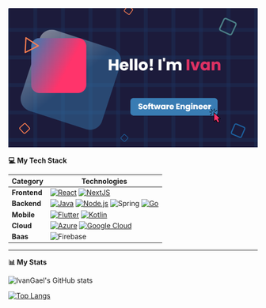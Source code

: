 <!--<h2 align="center">
  <img src="Earth.gif" width="24px">
  [![Présentation](treelink.png)](https://dai.ly/k1ittxJfoE6piTyXeyL)
  Welcome to my profile! I'm Ivan, a computer science student passionate about building apps.
  
</h2>-->

<img src="header.png" width="724px">





<b> 💻 My Tech Stack</b>

| **Category** | **Technologies** |
| - | - |
**Frontend** | [![React](https://img.shields.io/static/v1?label=&message=React&color=61DAFB&logo=react&logoColor=FFFFFF)](https://reactjs.org/) [![NextJS](https://img.shields.io/static/v1?label=&message=Nextjs&color=000000&logo=nextjs&logoColor=FFFFFF)](https://angularjs.org/)
**Backend** | [![Java](https://img.shields.io/static/v1?label=&message=Java&color=007396&logo=java&logoColor=FFFFFF)](https://www.java.com/) [![Node.js](https://img.shields.io/static/v1?label=&message=Node.js&color=339933&logo=nodedotjs&logoColor=FFFFFF)](https://nodejs.org/) ![Spring](https://img.shields.io/badge/spring-%236DB33F.svg?style=for-the-badge&logo=spring&logoColor=white) [![Go](https://img.shields.io/static/v1?label=&message=Go&color=007d9c&logo=go&logoColor=FFFFFF)](https://go.dev/)
**Mobile** | [![Flutter](https://img.shields.io/static/v1?label=&message=Flutter&color=61DAFB&logo=flutter&logoColor=FFFFFF)](https://flutter.dev/) [![Kotlin](https://img.shields.io/static/v1?label=&message=Kotlin&color=61DHFB&logo=kotlin&logoColor=FFFFFF)](https://flutter.dev/)
**Cloud** | [![Azure](https://img.shields.io/static/v1?label=&message=Azure&color=4285F4&logo=microsoftazure&logoColor=FFFFFF)](https://portal.azure.com/) [![Google Cloud](https://img.shields.io/static/v1?label=&message=GCP&color=4285F4&logo=googlecloud&logoColor=FFFFFF)](https://cloud.google.com/) 
**Baas** | ![Firebase](https://img.shields.io/badge/firebase-%23039BE5.svg?style=for-the-badge&logo=firebase) 

----      


<!--<b> 🎥 Projects</b>


- [Kotlin chat app](https://drive.google.com/file/d/1DdVZd88nOyYQDxBp-99tDO8mG1BQyKok/view?usp=sharing)
- [Kotlin hangman game](https://drive.google.com/file/d/1k26dh8VNiYoO94N1lYAh2FCODYQhw7yI/view?usp=sharing)
- [Kotlin news app](https://drive.google.com/file/d/19PKh6v9Ols6SSvrFovc5YRU8KAhrKHwG/view?usp=sharing)
- [Kotlin weather app](https://drive.google.com/file/d/12MJpzOi4MsywvKIv8P_1gMnhAPpkkfHS/view?usp=sharing)
- [Kotlin currency converter app](https://drive.google.com/file/d/1yM99chevrLA10YPjAzUoG8w6l9YkpINl/view?usp=sharing)
- [Kotlin currency converter app](https://drive.google.com/file/d/1yM99chevrLA10YPjAzUoG8w6l9YkpINl/view?usp=sharing)
- [Animated character](https://drive.google.com/file/d/1l2xLjSIoigFyg8lsq9EBYTtEfAofZ-qK/view?usp=sharing)
- [ChatZen](https://drive.google.com/file/d/1_l3SVM2eXATP8G9XMYYSPUd4O-0qySor/view?usp=sharing)
- [Java ascenseur simulate](https://drive.google.com/file/d/1o4VK2GBuUOeTWdeuymvLD8s1a4uS6Pe6/view?usp=sharing)
- [Kotlin calculator app](https://drive.google.com/file/d/114RYvT4Y3vQiu2mtL9jl0_USXuvIbZXl/view?usp=sharing)
- [Kotlin particle animation](https://drive.google.com/file/d/1uGD33rxk6NAvQMVyaG8GetPyWjg_XTQy/view?usp=sharing)
- [Kotlin sentiment analysis app](https://drive.google.com/file/d/1yiiBx43bWBLpEtr_8KvUr3Agkk5IlejZ/view?usp=sharing)
- [Kotlin splash screen animation](https://drive.google.com/file/d/1MSotPnnH3Va3IGDqKTPBWXWZ2AE7I2hW/view?usp=sharing)
- [Let's go biking](https://github.com/IvanGael/si4-lets-go-biking)
- [Java GAB simulator](https://github.com/IvanGael/Simulate-GAB)
- [Angular/spring expostions manager](https://github.com/IvanGael/angularSpring-GesExpo)
- [Resfood](https://github.com/IvanGael/Resfood)
 --> 



<b> 📊 My Stats</b>

![IvanGael's GitHub stats](https://github-readme-stats.vercel.app/api?username=IvanGael&show_icons=true&count_private=true&title_color=2ecc71&icon_color=2ecc71)

[![Top Langs](https://github-readme-stats.vercel.app/api/top-langs/?username=IvanGael&layout=compact)](https://github.com/IvanGael/github-readme-stats)
